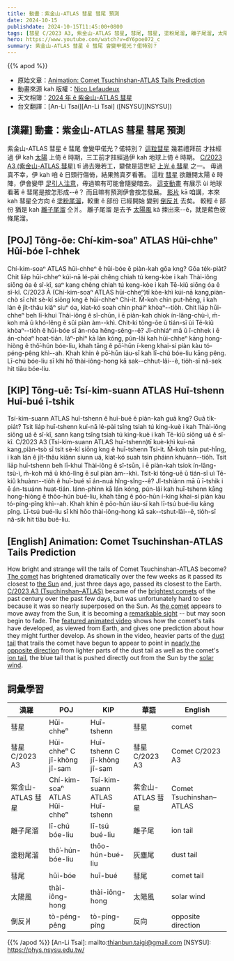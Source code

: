 ```yaml
---
title: 動畫：紫金山-ATLAS 彗星 彗尾 預測
date: 2024-10-15
publishdate: 2024-10-15T11:45:00+0800
tags: [彗星 C/2023 A3, 紫金山-ATLAS 彗星, 彗尾, 彗星, 塗粉尾溜, 離子尾溜, 太陽風, 動畫, 倒反爿]
hero: https://www.youtube.com/watch?v=dY6poe072_c
summary: 紫金山-ATLAS 彗星 ê 彗尾 會變甲偌光？偌特別？
---
```


{{% apod %}}

- 原始文章：[Animation: Comet Tsuchinshan-ATLAS Tails Prediction](https://apod.nasa.gov/apod/ap241015.html)
- 動畫來源 kah 版權：[Nico Lefaudeux](https://hdr-astrophotography.com/a-propos/)
- 天文相簿：[2024 年 ê 紫金山-ATLAS 彗星](https://www.facebook.com/media/set/?vanity=APOD.Sky&set=a.516503464411569)
- 台文翻譯：[An-Li Tsai][An-Li Tsai] ([NSYSU][NSYSU])

## [漢羅] 動畫：紫金山-ATLAS 彗星 彗尾 預測
紫金山-ATLAS 彗星 ê 彗尾 會變甲偌光？偌特別？
[這粒彗星][The comet] 幾若禮拜前 才拄經過 伊 kah [太陽][the Sun] 上倚 ê 時期，三工前才拄經過伊 kah 地球上倚 ê 時期。
[C/2023 A3 (紫金山-ATLAS 彗星)][C/2023 A3 (Tsuchinshan–ATLAS)] tī 過去幾若工，變做是這世紀 [上光 ê 彗星][brightest comets] 之一。
毋過真不幸，伊 kah 咱 ê 日頭行傷倚，結果煞真歹看著。
這粒 [彗星][the comet] 欲離開太陽 ê 時陣，伊會變甲 [足引人注意][remarkable sight]，毋過嘛有可能會隨變暗去。
[這支動畫][featured animated video] 有展示 ùi 地球看著 ê 彗尾是按怎形成--ê？
而且嘛有預測伊會按怎發展。
[影片][featured animated video] kā 咱講，本來 kah 彗星仝方向 ê [塗粉尾溜][dust tail]，較重 ê 部份 已經開始 變到 [倒反爿][nearly the opposite direction] 去矣。
較輕 ê 部份 猶是 kah [離子尾溜][ion tail] 仝爿。
離子尾溜 是去予 [太陽風][solar wind] kā 捒出來--ê，就是藍色彼條尾溜。

## [POJ] Tōng-ōe: Chí-kim-soaⁿ ATLAS Hūi-chheⁿ Hūi-bóe ī-chhek
Chí-kim-soaⁿ ATLAS hūi-chheⁿ ê hūi-bóe ē piàn-kah gōa kng? Gōa te̍k-pia̍t?
Chit lia̍p hūi-chheⁿ kúi-nā lé-pài chêng chiah tú keng-kòe i kah Thài-iông siōng óa ê sî-kî, saⁿ kang chêng chiah tú keng-kòe i kah Tē-kiû siōng óa ê sî-kî.
C/2023 À (Chí-kim-soaⁿ ATLAS hūi-chheⁿ)tī kòe-khì kúi-nā kang,piàn-chò sī chit sè-kí siōng kng ê hūi-chheⁿ Chi-it.
M̄-koh chin put-hēng, i kah lán ê ji̍t-thâu kiâⁿ siuⁿ óa, kiat-kó soah chin pháiⁿ khòaⁿ--tio̍h.
Chit lia̍p hūi-chheⁿ beh lī-khui Thài-iông ê sî-chūn, i ē piàn-kah chiok ín-lâng-chù-ì, m̄-koh mā ū khó-lêng ē sûi piàn àm--khì.
Chit-ki tōng-ōe ū tián-sī ùi Tē-kiû khòaⁿ--tio̍h ê hūi-bóe sī án-nóa hêng-sêng--ê?
Jî-chhiáⁿ mā ū ī-chhek i ē án-chóaⁿ hoat-tián.
Iáⁿ-phìⁿ kā lán kóng, pún-lâi kah hūi-chheⁿ kāng hong-hiòng ê thô͘-hún bóe-liu, khah tāng ê pō͘-hūn í-keng khai-sí piàn kàu tó-péng-pêng khì--ah.
Khah khin ê pō͘-hūn iáu-sī kah lī-chú bóe-liu kāng pêng.
Lī-chú bóe-liu sī khì hō͘ thài-iông-hong kā sak--chhut-lâi--ê, tio̍h-sī nâ-sek hit tiâu bóe-liu.

## [KIP] Tōng-uē: Tsí-kim-suann ATLAS Huī-tshenn Huī-bué ī-tshik
Tsí-kim-suann ATLAS huī-tshenn ê huī-bué ē piàn-kah guā kng? Guā ti̍k-pia̍t?
Tsit lia̍p huī-tshenn kuí-nā lé-pài tsîng tsiah tú king-kuè i kah Thài-iông siōng uá ê sî-kî, sann kang tsîng tsiah tú king-kuè i kah Tē-kiû siōng uá ê sî-kî.
C/2023 A3 (Tsí-kim-suann ATLAS huī-tshenn)tī kuè-khì kuí-nā kang,piàn-tsò sī tsit sè-kí siōng kng ê huī-tshenn Tsi-it.
M̄-koh tsin put-hīng, i kah lán ê ji̍t-thâu kiânn siunn uá, kiat-kó suah tsin pháinn khuànn--tio̍h.
Tsit lia̍p huī-tshenn beh lī-khui Thài-iông ê sî-tsūn, i ē piàn-kah tsiok ín-lâng-tsù-ì, m̄-koh mā ū khó-lîng ē suî piàn àm--khì.
Tsit-ki tōng-uē ū tián-sī uì Tē-kiû khuànn--tio̍h ê huī-bué sī án-nuá hîng-sîng--ê?
Jî-tshiánn mā ū ī-tshik i ē án-tsuánn huat-tián.
Iánn-phìnn kā lán kóng, pún-lâi kah huī-tshenn kāng hong-hiòng ê thôo-hún bué-liu, khah tāng ê pōo-hūn í-king khai-sí piàn kàu tó-píng-pîng khì--ah.
Khah khin ê pōo-hūn iáu-sī kah lī-tsú bué-liu kāng pîng.
Lī-tsú bué-liu sī khì hōo thài-iông-hong kā sak--tshut-lâi--ê, tio̍h-sī nâ-sik hit tiâu bué-liu.

## [English] Animation: Comet Tsuchinshan-ATLAS Tails Prediction
How bright and strange will the tails of Comet Tsuchinshan-ATLAS become?
[The comet][The comet] has brightened dramatically over the few weeks as it passed its closest to [the Sun][the Sun] and, just three days ago, passed its closest to the Earth.
[C/2023 A3 (Tsuchinshan–ATLAS)][C/2023 A3 (Tsuchinshan–ATLAS)] became of the [brightest comets][brightest comets] of the past century over the past few days, but was unfortunately hard to see because it was so nearly superposed on the Sun.
As [the comet][the comet] appears to move away from the Sun, it is becoming a [remarkable sight][remarkable sight] -- but may soon begin to fade.
The [featured animated video][featured animated video] shows how the comet's tails have developed, as viewed from Earth, and gives one prediction about how they might further develop.
As shown in the video, heavier parts of the [dust tail][dust tail] that trails the comet have begun to appear to point in [nearly the opposite direction][nearly the opposite direction] from lighter parts of the dust tail as well as the comet's [ion tail][ion tail], the blue tail that is pushed directly out from the Sun by the [solar wind][solar wind].

## 詞彙學習
|漢羅|POJ|KIP|華語|English|
|-|-|-|-|-|
| 彗星 | Hūi-chheⁿ | Huī-tshenn | 彗星 | comet |
| 彗星 C/2023 A3 | Hūi-chheⁿ C jī-khòng jī-sam | Huī-tshenn C jī-khòng jī-sam | 彗星 C/2023 A3 | Comet C/2023 A3 |
| 紫金山-ATLAS 彗星 | Chí-kim-soaⁿ ATLAS Hūi-chheⁿ | Tsí-kim-suann ATLAS Huī-tshenn | 紫金山-ATLAS 彗星 | Comet Tsuchinshan–ATLAS |
| 離子尾溜 | lī-chú bóe-liu | lī-tsú bué-liu | 離子尾 | ion tail |
| 塗粉尾溜 | thô͘-hún-bóe-liu | thôo-hún-bué-liu | 灰塵尾 | dust tail |
| 彗尾 | hūi-bóe | huī-bué | 彗尾 | comet tail |
| 太陽風 | thài-iông-hong | thài-iông-hong | 太陽風 | solar wind |
| 倒反爿 | tò-péng-pêng | tò-píng-pîng | 反向 | opposite direction |


{{% /apod %}}
[An-Li Tsai]: mailto:thianbun.taigi@gmail.com
[NSYSU]: https://phys.nsysu.edu.tw/

[copyright]: https://apod.nasa.gov/apod/fap/lib/about_apod.html#srapply
[License3]: https://creativecommons.org/licenses/by/3.0/
[License2]:https://creativecommons.org/licenses/by-nc-nd/2.0/

[The comet]:https://apod.nasa.gov/apod/ap241007.html
[the Sun]:https://science.nasa.gov/sun/
[C/2023 A3 (Tsuchinshan–ATLAS)]:https://en.wikipedia.org/wiki/C/2023_A3_(Tsuchinshan%E2%80%93ATLAS)
[brightest comets]:https://www.cometwatch.co.uk/brightest-comets-through-history/
[the comet]:https://apod.nasa.gov/apod/ap240925.html
[remarkable sight]:https://www.seadna.ca/wp-content/uploads/2019/10/Hilariously-Surprised-Dogs.jpg
[featured animated video]:https://hdr-astrophotography.com/comet-tails-simulations/
[dust tail]:https://astronomy.swin.edu.au/cosmos/c/Cometary+Dust+Tail
[nearly the opposite direction]:https://apod.nasa.gov/apod/ap090225.html
[ion tail]:http://www2.ess.ucla.edu/~jewitt/tail.html
[solar wind]:https://science.nasa.gov/resource/the-solar-wind-across-our-solar-system/
